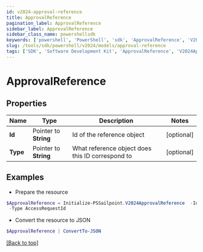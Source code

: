 ```yaml
---
id: v2024-approval-reference
title: ApprovalReference
pagination_label: ApprovalReference
sidebar_label: ApprovalReference
sidebar_class_name: powershellsdk
keywords: ['powershell', 'PowerShell', 'sdk', 'ApprovalReference', 'V2024ApprovalReference'] 
slug: /tools/sdk/powershell/v2024/models/approval-reference
tags: ['SDK', 'Software Development Kit', 'ApprovalReference', 'V2024ApprovalReference']
---
```



# ApprovalReference

## Properties

Name | Type | Description | Notes
------------ | ------------- | ------------- | -------------
**Id** |  Pointer to **String** | Id of the reference object | [optional] 
**Type** |  Pointer to **String** | What reference object does this ID correspond to | [optional] 

## Examples

- Prepare the resource
```powershell
$ApprovalReference = Initialize-PSSailpoint.V2024ApprovalReference  -Id 64012350-8fd9-4f6c-a170-1fe123683899 `
 -Type AccessRequestId
```

- Convert the resource to JSON
```powershell
$ApprovalReference | ConvertTo-JSON
```


[[Back to top]](#) 


